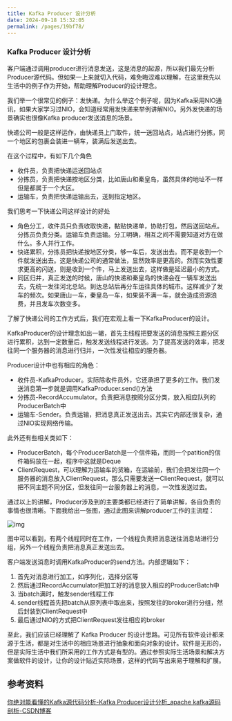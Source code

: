 ```yaml
---
title: Kafka Producer 设计分析
date: 2024-09-18 15:32:05
permalink: /pages/19bf78/
---
```

### Kafka Producer 设计分析

客户端通过调用producer进行消息发送，这是消息的起源，所以我们最先分析Producer源代码。但如果一上来就切入代码，难免晦涩难以理解，在这里我先以生活中的例子作为开始，帮助理解Producer的设计理念。

我们举一个很常见的例子：发快递。为什么举这个例子呢，因为Kafka采用NIO通讯，如果大家学习过NIO，会知道经常用发快递来举例讲解NIO。另外发快递的场景确实也很像Kafka producer发送消息的场景。

快递公司一般是这样运作，由快递员上门取件，统一送回站点，站点进行分拣，同一个地区的包裹会装进一辆车，装满后发送出去。

在这个过程中，有如下几个角色

* 收件员，负责把快递运送回站点
* 分拣员，负责把快递按地区分类，比如唐山和秦皇岛，虽然具体的地址不一样但是都属于一个大区。
* 运输车，负责把快递运输出去，送到指定地区。

我们思考一下快递公司这样设计的好处

* 角色分工，收件员只负责收取快递，黏贴快递单，协助打包，然后送回站点。分拣员负责分类。运输车负责运输。分工明确，相互之间不需要知道对方在做什么。多人并行工作。
* 快递累积，分拣员把快递按地区分类，够一车后，发送出去。而不是收到一个件就发送出去。这是快递公司的通常做法，显然效率是更高的。然而实效性要求更高的闪送，则是收到一个件，马上发送出去，这样做是延迟最小的方式。
* 同区归并，真正发送的时候，唐山的快递和秦皇岛的快递会在一辆车发送出去，先统一发往河北总站。到达总站后再分车运往具体的城市。这样减少了发车的频次。如果唐山一车，秦皇岛一车，如果装不满一车，就会造成资源浪费，并且发车次数变多。

了解了快递公司的工作方式后，我们在宏观上看一下KafkaProducer的设计。

KafkaProducer的设计理念如出一辙，首先主线程把要发送的消息按照主题分区进行累积，达到一定数量后，触发发送线程进行发送。为了提高发送的效率，把发往同一个服务器的消息进行归并，一次性发往相应的服务器。

Producer设计中也有相应的角色：

* 收件员-KafkaProducer。实际除收件员外，它还承担了更多的工作。我们发送消息第一步就是调用KafkaProducer.send()方法
* 分拣员-RecordAccumulator。负责把消息按照分区分类，放入相应队列的ProducerBatch中
* 运输车-Sender。负责运输，把消息真正发送出去。其实它内部还很复杂，通过NIO实现网络传输。

此外还有些相关类如下：

* ProducerBatch，每个ProducerBatch是一个信件箱，而同一个patition的信件箱码放在一起，程序中这就是Deque<ProducerBatch>
* ClientRequest，可以理解为运输车的货箱，在运输前，我们会把发往同一个服务器的消息放入ClientRequest，那么只需要发送一ClientRequest，就可以把不同主题不同分区，但发往同一台服务器上的消息，一次性发送过去。

通过以上的讲解，Producer涉及到的主要类都已经进行了简单讲解，各自负责的事情也很清晰。下面我给出一张图，通过此图来讲解producer工作的主流程：

![img](https://echo798.oss-cn-shenzhen.aliyuncs.com/img/202409181615596.jpeg)

图中可以看到，有两个线程同时在工作，一个线程负责把消息送往消息站进行分组，另外一个线程负责把消息真正发送出去。

客户端发送消息时调用KafkaProducer的send方法。内部逻辑如下：

1. 首先对消息进行加工，如序列化，选择分区等
2. 然后通过RecordAccumulator把加工好的消息放入相应的ProducerBatch中
3. 当batch满时，触发sender线程工作
4. sender线程首先把batch从原列表中取出来，按照发往的broker进行分组，然后封装到ClientRequest中
5. 最后通过NIO的方式把ClientRequest发往相应的broker

至此，我们应该已经理解了 Kafka Producer 的设计思路。可见所有软件设计都来源于生活，都是对生活中的相应场景进行抽象和面向对象的设计。软件是无形的，但是实际生活中我们所采用的工作方式是有型的。通过参照实际生活场景和解决方案做软件的设计，让你的设计贴近实际场景，这样的代码写出来易于理解和扩展。

## 参考资料

[你绝对能看懂的Kafka源代码分析-Kafka Producer设计分析_apache kafka源码剖析-CSDN博客](https://blog.csdn.net/liyiming2017/article/details/88173552)
